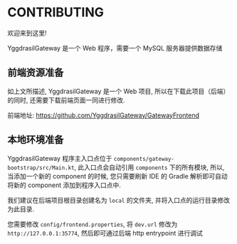 # CONTRIBUTING

欢迎来到这里!

YggdrasilGateway 是一个 Web 程序，需要一个 MySQL 服务器提供数据存储

## 前端资源准备

如上文所描述, YggdrasilGateway 是一个 Web 项目, 所以在下载此项目（后端）的同时,
还需要下载前端页面一同进行修改.

前端地址: https://github.com/YggdrasilGateway/GatewayFrontend

## 本地环境准备

YggdrasilGateway 程序主入口点位于 `components/gateway-bootstrap/src/Main.kt`,
此入口点会自动引用 `components` 下的所有模块, 所以, 当添加一个新的 component 的时候,
您只需要刷新 IDE 的 Gradle 解析即可自动将新的 component 添加到程序入口点中.

我们建议在后端项目根目录创建名为 `local` 的文件夹, 并将入口点的运行目录修改为此目录.

您需要修改 `config/frontend.properties`, 将 `dev.url` 修改为 `http://127.0.0.1:35774`,
然后即可通过后端 http entrypoint 进行调试
